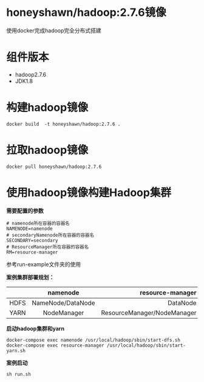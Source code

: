 # honeyshawn/hadoop:2.7.6镜像
使用docker完成hadoop完全分布式搭建

# 组件版本
* hadoop2.7.6
* JDK1.8


# 构建hadoop镜像

```
docker build  -t honeyshawn/hadoop:2.7.6 .
```
# 拉取hadoop镜像

```
docker pull honeyshawn/hadoop:2.7.6
```

# 使用hadoop镜像构建Hadoop集群

**需要配置的参数**
```sbtshell
# namenode所在容器的容器名
NAMENODE=namenode
# secondaryNamenode所在容器的容器名
SECONDARY=secondary
# ResourceManager所在容器的容器名
RM=resource-manager
```

参考run-example文件夹的使用

**案例集群部署规划：**

|	|namenode|	resource-manager|	secondary|
| ------------- |:-------------:| -----:|-----:|
|HDFS|NameNode/DataNode|DataNode|SecondaryNameNode/DataNode|
|YARN|NodeManager|ResourceManager/NodeManager|NodeManager|

**启动hadoop集群和yarn**
```shell
docker-compose exec namenode /usr/local/hadoop/sbin/start-dfs.sh
docker-compose exec resource-manager /usr/local/hadoop/sbin/start-yarn.sh
```
**案例启动**
```shell
sh run.sh
```

